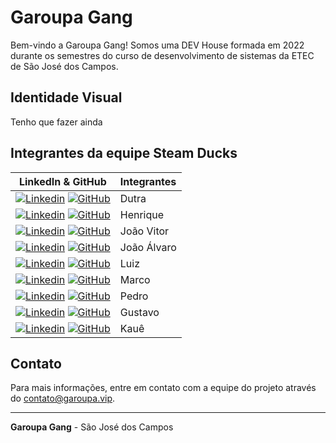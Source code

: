 # Garoupa Gang 

Bem-vindo a Garoupa Gang! Somos uma DEV House formada em 2022 durante os semestres do curso de desenvolvimento de sistemas da ETEC de São José dos Campos.

## Identidade Visual
Tenho que fazer ainda


## Integrantes da equipe Steam Ducks

<div align="left">

|                                                                                               LinkedIn & GitHub                                                                                               | Integrantes       | 
| :-----------------------------------------------------------------------------------------------------------------------------------------------------------------------------------------------------------------: | :---------------- |
| <a href="https://www.linkedin.com/in/" target="_blank"><img src="https://img.shields.io/badge/Linkedin-blue?style=flat-square&logo=Linkedin&logoColor=white" alt="Linkedin"></a> <a href="https://github.com/" target="_blank"><img src="https://img.shields.io/badge/GitHub-111217?style=flat-square&logo=github&logoColor=white" alt="GitHub"></a> | Dutra  |
| <a href="https://www.linkedin.com/in/" target="_blank"><img src="https://img.shields.io/badge/Linkedin-blue?style=flat-square&logo=Linkedin&logoColor=white" alt="Linkedin"></a> <a href="https://github.com/" target="_blank"><img src="https://img.shields.io/badge/GitHub-111217?style=flat-square&logo=github&logoColor=white" alt="GitHub"></a> | Henrique |
| <a href="https://www.linkedin.com/in/" target="_blank"><img src="https://img.shields.io/badge/Linkedin-blue?style=flat-square&logo=Linkedin&logoColor=white" alt="Linkedin"></a> <a href="https://github.com/" target="_blank"><img src="https://img.shields.io/badge/GitHub-111217?style=flat-square&logo=github&logoColor=white" alt="GitHub"></a> | João Vitor | 
| <a href="https://www.linkedin.com/in/" target="_blank"><img src="https://img.shields.io/badge/Linkedin-blue?style=flat-square&logo=Linkedin&logoColor=white" alt="Linkedin"></a> <a href="https://github.com/" target="_blank"><img src="https://img.shields.io/badge/GitHub-111217?style=flat-square&logo=github&logoColor=white" alt="GitHub"></a> | João Álvaro |
| <a href="https://www.linkedin.com/in/" target="_blank"><img src="https://img.shields.io/badge/Linkedin-blue?style=flat-square&logo=Linkedin&logoColor=white" alt="Linkedin"></a> <a href="https://github.com/LuizHRFerreira" target="_blank"><img src="https://img.shields.io/badge/GitHub-111217?style=flat-square&logo=github&logoColor=white" alt="GitHub"></a> | Luiz | 
| <a href="https://www.linkedin.com/in/luiz-henrique-rabello-ferreira-3600752ba/" target="_blank"><img src="https://img.shields.io/badge/Linkedin-blue?style=flat-square&logo=Linkedin&logoColor=white" alt="Linkedin"></a> <a href="https://github.com/" target="_blank"><img src="https://img.shields.io/badge/GitHub-111217?style=flat-square&logo=github&logoColor=white" alt="GitHub"></a> | Marco | 
| <a href="https://www.linkedin.com/in/" target="_blank"><img src="https://img.shields.io/badge/Linkedin-blue?style=flat-square&logo=Linkedin&logoColor=white" alt="Linkedin"></a> <a href="https://github.com/" target="_blank"><img src="https://img.shields.io/badge/GitHub-111217?style=flat-square&logo=github&logoColor=white" alt="GitHub"></a> | Pedro | 
| <a href="https://www.linkedin.com/in/" target="_blank"><img src="https://img.shields.io/badge/Linkedin-blue?style=flat-square&logo=Linkedin&logoColor=white" alt="Linkedin"></a> <a href="https://github.com/" target="_blank"><img src="https://img.shields.io/badge/GitHub-111217?style=flat-square&logo=github&logoColor=white" alt="GitHub"></a> | Gustavo | 
| <a href="https://www.linkedin.com/in/" target="_blank"><img src="https://img.shields.io/badge/Linkedin-blue?style=flat-square&logo=Linkedin&logoColor=white" alt="Linkedin"></a> <a href="https://github.com/" target="_blank"><img src="https://img.shields.io/badge/GitHub-111217?style=flat-square&logo=github&logoColor=white" alt="GitHub"></a> | Kauê | 

</div>

## Contato

Para mais informações, entre em contato com a equipe do projeto através do [contato@garoupa.vip](mailto:contato@garoupa.vip).

---

**Garoupa Gang** - São José dos Campos
